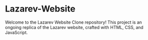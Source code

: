 # Lazarev-Website
Welcome to the Lazarev Website Clone repository! This project is an ongoing replica of the Lazarev website, crafted with HTML, CSS, and JavaScript.
